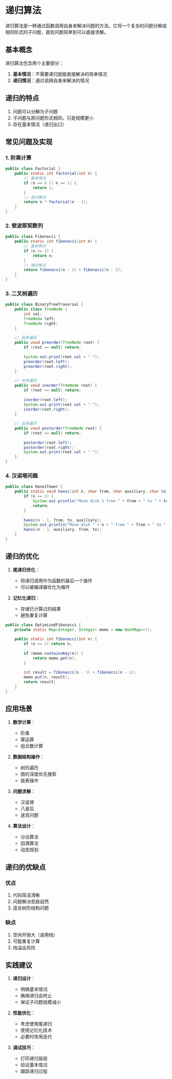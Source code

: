 # 递归算法

递归算法是一种通过函数调用自身来解决问题的方法。它将一个复杂的问题分解成相同形式的子问题，直到问题简单到可以直接求解。

## 基本概念

递归算法包含两个主要部分：
1. **基本情况**：不需要递归就能直接解决的简单情况
2. **递归情况**：通过调用自身来解决的情况

## 递归的特点

1. 问题可以分解为子问题
2. 子问题与原问题形式相同，只是规模更小
3. 存在基本情况（递归出口）

## 常见问题及实现

### 1. 阶乘计算

```java
public class Factorial {
    public static int factorial(int n) {
        // 基本情况
        if (n == 0 || n == 1) {
            return 1;
        }
        // 递归情况
        return n * factorial(n - 1);
    }
}
```

### 2. 斐波那契数列

```java
public class Fibonacci {
    public static int fibonacci(int n) {
        // 基本情况
        if (n <= 1) {
            return n;
        }
        // 递归情况
        return fibonacci(n - 1) + fibonacci(n - 2);
    }
}
```

### 3. 二叉树遍历

```java
public class BinaryTreeTraversal {
    public class TreeNode {
        int val;
        TreeNode left;
        TreeNode right;
    }
    
    // 前序遍历
    public void preorder(TreeNode root) {
        if (root == null) return;
        
        System.out.print(root.val + " ");
        preorder(root.left);
        preorder(root.right);
    }
    
    // 中序遍历
    public void inorder(TreeNode root) {
        if (root == null) return;
        
        inorder(root.left);
        System.out.print(root.val + " ");
        inorder(root.right);
    }
    
    // 后序遍历
    public void postorder(TreeNode root) {
        if (root == null) return;
        
        postorder(root.left);
        postorder(root.right);
        System.out.print(root.val + " ");
    }
}
```

### 4. 汉诺塔问题

```java
public class HanoiTower {
    public static void hanoi(int n, char from, char auxiliary, char to) {
        if (n == 1) {
            System.out.println("Move disk 1 from " + from + " to " + to);
            return;
        }
        
        hanoi(n - 1, from, to, auxiliary);
        System.out.println("Move disk " + n + " from " + from + " to " + to);
        hanoi(n - 1, auxiliary, from, to);
    }
}
```

## 递归的优化

1. **尾递归优化**：
   - 将递归调用作为函数的最后一个操作
   - 可以被编译器优化为循环

2. **记忆化递归**：
   - 存储已计算过的结果
   - 避免重复计算

```java
public class OptimizedFibonacci {
    private static Map<Integer, Integer> memo = new HashMap<>();
    
    public static int fibonacci(int n) {
        if (n <= 1) return n;
        
        if (memo.containsKey(n)) {
            return memo.get(n);
        }
        
        int result = fibonacci(n - 1) + fibonacci(n - 2);
        memo.put(n, result);
        return result;
    }
}
```

## 应用场景

1. **数学计算**：
   - 阶乘
   - 幂运算
   - 组合数计算

2. **数据结构操作**：
   - 树的遍历
   - 图的深度优先搜索
   - 链表操作

3. **问题求解**：
   - 汉诺塔
   - 八皇后
   - 迷宫问题

4. **算法设计**：
   - 分治算法
   - 回溯算法
   - 动态规划

## 递归的优缺点

### 优点
1. 代码简洁清晰
2. 问题解决思路自然
3. 适合树形结构问题

### 缺点
1. 空间开销大（调用栈）
2. 可能重复计算
3. 栈溢出风险

## 实践建议

1. **递归设计**：
   - 明确基本情况
   - 确保递归会终止
   - 保证子问题规模减小

2. **性能优化**：
   - 考虑使用尾递归
   - 使用记忆化技术
   - 必要时改用迭代

3. **调试技巧**：
   - 打印递归层级
   - 验证基本情况
   - 跟踪递归过程